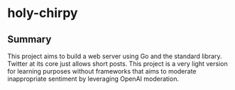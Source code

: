 # holy-chirpy

## Summary

This project aims to build a web server using Go and the standard library. Twitter at its core just allows short posts. This project is a very light version for learning purposes without frameworks that aims to moderate inappropriate sentiment by leveraging OpenAI moderation.
